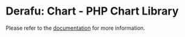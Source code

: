 # Derafu: Chart - PHP Chart Library

Please refer to the [documentation](https://www.derafu.dev/docs/ui/chart) for more information.
